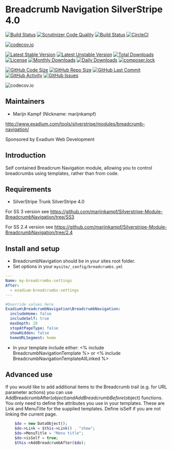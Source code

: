# Breadcrumb Navigation SilverStripe 4.0
[![Build Status](https://travis-ci.org/gordonbanderson/Silverstripe-Module-BreadcrumbNavigation.svg?branch=upgradess4)](https://travis-ci.org/gordonbanderson/Silverstripe-Module-BreadcrumbNavigation)
[![Scrutinizer Code Quality](https://scrutinizer-ci.com/g/gordonbanderson/Silverstripe-Module-BreadcrumbNavigation/badges/quality-score.png?b=upgradess4)](https://scrutinizer-ci.com/g/gordonbanderson/Silverstripe-Module-BreadcrumbNavigation/?branch=upgradess4)
[![Build Status](https://scrutinizer-ci.com/g/gordonbanderson/Silverstripe-Module-BreadcrumbNavigation/badges/build.png?b=upgradess4)](https://scrutinizer-ci.com/g/gordonbanderson/Silverstripe-Module-BreadcrumbNavigation/build-status/upgradess4)
[![CircleCI](https://circleci.com/gh/gordonbanderson/Silverstripe-Module-BreadcrumbNavigation.svg?style=svg)](https://circleci.com/gh/gordonbanderson/Silverstripe-Module-BreadcrumbNavigation)

[![codecov.io](https://codecov.io/github/gordonbanderson/Silverstripe-Module-BreadcrumbNavigation/coverage.svg?branch=upgradess4)](https://codecov.io/github/gordonbanderson/Silverstripe-Module-BreadcrumbNavigation?branch=upgradess4)


[![Latest Stable Version](https://poser.pugx.org/exadium/breadcrumbnavigation/version)](https://packagist.org/packages/exadium/breadcrumbnavigation)
[![Latest Unstable Version](https://poser.pugx.org/exadium/breadcrumbnavigation/v/unstable)](//packagist.org/packages/exadium/breadcrumbnavigation)
[![Total Downloads](https://poser.pugx.org/exadium/breadcrumbnavigation/downloads)](https://packagist.org/packages/exadium/breadcrumbnavigation)
[![License](https://poser.pugx.org/exadium/breadcrumbnavigation/license)](https://packagist.org/packages/exadium/breadcrumbnavigation)
[![Monthly Downloads](https://poser.pugx.org/exadium/breadcrumbnavigation/d/monthly)](https://packagist.org/packages/exadium/breadcrumbnavigation)
[![Daily Downloads](https://poser.pugx.org/exadium/breadcrumbnavigation/d/daily)](https://packagist.org/packages/exadium/breadcrumbnavigation)
[![composer.lock](https://poser.pugx.org/exadium/breadcrumbnavigation/composerlock)](https://packagist.org/packages/exadium/breadcrumbnavigation)

[![GitHub Code Size](https://img.shields.io/github/languages/code-size/gordonbanderson/Silverstripe-Module-BreadcrumbNavigation)](https://github.com/gordonbanderson/Silverstripe-Module-BreadcrumbNavigation)
[![GitHub Repo Size](https://img.shields.io/github/repo-size/gordonbanderson/Silverstripe-Module-BreadcrumbNavigation)](https://github.com/gordonbanderson/Silverstripe-Module-BreadcrumbNavigation)
[![GitHub Last Commit](https://img.shields.io/github/last-commit/gordonbanderson/Silverstripe-Module-BreadcrumbNavigation)](https://github.com/gordonbanderson/Silverstripe-Module-BreadcrumbNavigation)
[![GitHub Activity](https://img.shields.io/github/commit-activity/m/gordonbanderson/Silverstripe-Module-BreadcrumbNavigation)](https://github.com/gordonbanderson/Silverstripe-Module-BreadcrumbNavigation)
[![GitHub Issues](https://img.shields.io/github/issues/gordonbanderson/Silverstripe-Module-BreadcrumbNavigation)](https://github.com/gordonbanderson/Silverstripe-Module-BreadcrumbNavigation/issues)

![codecov.io](https://codecov.io/github/gordonbanderson/Silverstripe-Module-BreadcrumbNavigation/branch.svg?branch=upgradess4)

## Maintainers

 * Marijn Kampf (Nickname: marijnkampf)
  <marijn at exadium dot com>

   http://www.exadium.com/tools/silverstripe/modules/breadcrumb-navigation/

   Sponsored by Exadium Web Development

## Introduction

Self contained Breadcrum Navigation module, allowing you to control breadcrumbs using templates, rather than from code.

## Requirements

 * SilverStripe Trunk SilverStripe 4.0
 
For SS 3 version see https://github.com/marijnkampf/Silverstripe-Module-BreadcrumbNavigation/tree/SS3

For SS 2.4 version see https://github.com/marijnkampf/Silverstripe-Module-BreadcrumbNavigation/tree/2.4

## Install and setup

 * BreadcrumbNavigation should be in your sites root folder.
 * Set options in your `mysite/_config/breadcrumbs.yml`

```yaml
---
Name: my-breadcrumbs-settings
After:
  - exadium-breadcrumbs-settings
---

#Override values here
Exadium\BreadcrumbNavigation\BreadcrumbNavigation:
  includeHome: false
  includeSelf: true
  maxDepth: 10
  stopAtPageType: false
  showHidden: false
  homeURLSegment: home

```

 * In your template include either:
    <% include BreadcrumbNavigationTemplate %>
   or
    <% include BreadcrumbNavigationTemplateAllLinked %>

## Advanced use
If you would like to add additional items to the Breadcrumb trail (e.g. for URL parameter actions) you can use AddBreadcrumbAfter($object) and AddBreadcrumbBefore($object) functions.
You only need to define the attributes you use in your templates. These are Link and MenuTitle for the supplied templates.
Define isSelf if you are not linking the current page.

```php
	$do = new DataObject();
	$do->Link = $this->Link() . "show";
	$do->MenuTitle = "Menu title";
	$do->isSelf = true;
	$this->AddBreadcrumbAfter($do);
```



